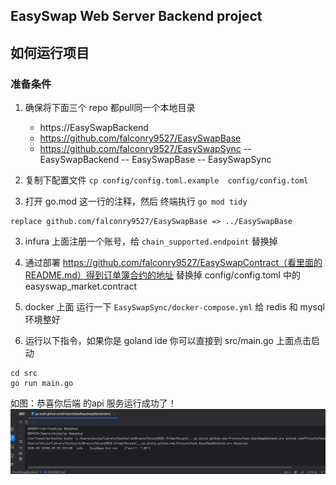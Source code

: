 ## EasySwap Web Server Backend project

## 如何运行项目

### 准备条件

1. 确保将下面三个 repo 都pull同一个本地目录
    - https://EasySwapBackend
    - https://github.com/falconry9527/EasySwapBase
    - https://github.com/falconry9527/EasySwapSync
    -- EasySwapBackend
    -- EasySwapBase
    -- EasySwapSync

2. 复制下配置文件 `cp config/config.toml.example  config/config.toml`

3. 打开 go.mod 这一行的注释，然后 终端执行 `go mod tidy`
```shell
replace github.com/falconry9527/EasySwapBase => ../EasySwapBase
```

3. infura 上面注册一个账号，给 `chain_supported.endpoint` 替换掉

4. 通过部署 https://github.com/falconry9527/EasySwapContract（看里面的README.md）得到订单簿合约的地址 替换掉 config/config.toml 中的 easyswap_market.contract 

5. docker 上面 运行一下 `EasySwapSync/docker-compose.yml` 给 redis 和 mysql 环境整好

6. 运行以下指令，如果你是 goland ide 你可以直接到 src/main.go 上面点击启动
   
```shell
cd src
go run main.go
```
如图：恭喜你后端 的api 服务运行成功了！
![img.png](img.png)

